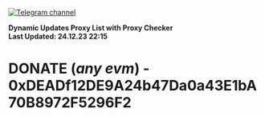 [![Telegram channel](https://img.shields.io/endpoint?url=https://runkit.io/damiankrawczyk/telegram-badge/branches/master?url=https://t.me/n4z4v0d)](https://t.me/n4z4v0d) 

**Dynamic Updates Proxy List with Proxy Checker**  
**Last Updated: 24.12.23 22:15**

# DONATE (_any evm_) - 0xDEADf12DE9A24b47Da0a43E1bA70B8972F5296F2
